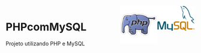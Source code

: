 <div><img src="icone-my-sql.png" align="right" width="100"></div>
<div><img src="logo-php.png" align="right" width="100"></div>

# PHPcomMySQL

Projeto utilizando PHP e MySQL

